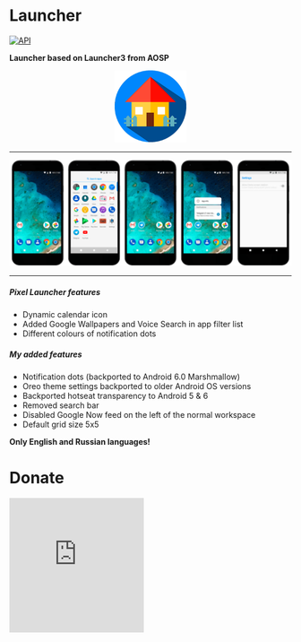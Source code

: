 # Launcher
[![API](https://img.shields.io/badge/API-21%2B-orange.svg?style=flat)](https://android-arsenal.com/api?level=21)

**Launcher based on Launcher3 from AOSP** <p align="center"><img width="128" height="128" src="images/icon.png" /></p>

--------

![Screenshots](./images/screenshots.png?raw=true)

--------

##### Pixel Launcher features

- Dynamic calendar icon
- Added Google Wallpapers and Voice Search in app filter list
- Different colours of notification dots

##### My added features

- Notification dots (backported to Android 6.0 Marshmallow)
- Oreo theme settings backported to older Android OS versions
- Backported hotseat transparency to Android 5 & 6
- Removed search bar
- Disabled Google Now feed on the left of the normal workspace
- Default grid size 5x5

**Only English and Russian languages!**

# Donate

<iframe width="240" height="240" src="https://funding.wmtransfer.com/widgets/vertical/bfebb1e8-60c0-444d-8b3f-5debb0e1936e?bt=0&hs=1&sum=1" scrolling="no" style="border:none;"></iframe>